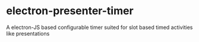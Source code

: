 # electron-presenter-timer
A electron-JS based configurable timer suited for slot based timed activities like presentations
